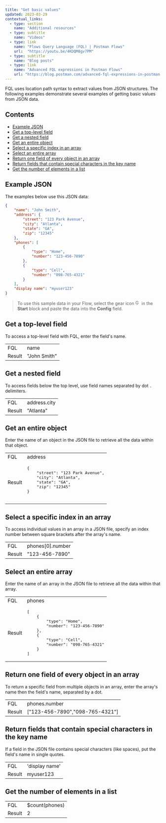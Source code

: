 ```yaml
---
title: "Get basic values"
updated: 2023-03-29
contextual_links:
  - type: section
    name: "Additional resources"
  - type: subtitle
    name: "Videos"
  - type: link
    name: "Flows Query Language (FQL) | Postman Flows"
    url:  "https://youtu.be/4KDQM8gv7PM"
  - type: subtitle
    name: "Blog posts"
  - type: link
    name: "Advanced FQL expressions in Postman Flows"
    url: "https://blog.postman.com/advanced-fql-expressions-in-postman-flows/"
---
```


FQL uses location path syntax to extract values from JSON structures. The following examples demonstrate several examples of getting basic values from JSON data.

## Contents

* [Example JSON](#example-json)
* [Get a top-level field](#get-a-top-level-field)
* [Get a nested field](#get-a-nested-field)
* [Get an entire object](#get-an-entire-object)
* [Select a specific index in an array](#select-a-specific-index-in-an-array)
* [Select an entire array](#select-an-entire-array)
* [Return one field of every object in an array](#return-one-field-of-every-object-in-an-array)
* [Return fields that contain special characters in the key name](#return-fields-that-contain-special-characters-in-the-key-name)
* [Get the number of elements in a list](#get-the-number-of-elements-in-a-list)

## Example JSON

The examples below use this JSON data:

``` json
{
    "name": "John Smith",
    "address": {
        "street": "123 Park Avenue",
        "city": "Atlanta",
        "state": "GA",
        "zip": "12345"
    },
    "phones": [
        {
            "type": "Home",
            "number": "123-456-7890"
        },
        {
            "type": "Cell",
            "number": "098-765-4321"
        }
    ],
    "display name": "myuser123"
}
```

> To use this sample data in your Flow, select the gear icon <img alt="Gear icon" src="https://assets.postman.com/postman-docs/icon-gear-solid-v9.jpg#icon" width="16px"> in the **Start** block and paste the data into the **Config** field.

## Get a top-level field

To access a top-level field with FQL, enter the field's name.

<table  class="code-ref-table">
<tbody>
<tr>
<td>FQL</td>
<td>name</td>
</tr>
<tr>
<td>Result</td>
<td>"John Smith"</td>
</tr>
</tbody>
</table>

## Get a nested field

To access fields below the top level, use field names separated by dot `.` delimiters.

<table  class="code-ref-table">
<tbody>
<tr>
<td>FQL</td>
<td>address.city</td>
</tr>
<tr>
<td>Result</td>
<td>"Atlanta"</td>
</tr>
</tbody>
</table>

## Get an entire object

Enter the name of an object in the JSON file to retrieve all the data within that object.

<table  class="code-ref-table">
<tbody>
<tr>
<td>FQL</td>
<td>address</td>
</tr>
<tr>
<td>Result</td>
<td>
    <pre>
{
    "street": "123 Park Avenue",
    "city": "Atlanta",
    "state": "GA",
    "zip": "12345"
}
    </pre>
</td>
</tr>
</tbody>
</table>

## Select a specific index in an array

To access individual values in an array in a JSON file, specify an index number between square brackets after the array's name.

<table  class="code-ref-table">
<tbody>
<tr>
<td>FQL</td>
<td>phones[0].number</td>
</tr>
<tr>
<td>Result</td>
<td>"123-456-7890"
</td>
</tr>
</tbody>
</table>

## Select an entire array

Enter the name of an array in the JSON file to retrieve all the data within that array.

<table  class="code-ref-table">
<tbody>
<tr>
<td>FQL</td>
<td>phones</td>
</tr>
<tr>
<td>Result</td>
<td><pre>[
    {
        "type": "Home",
        "number": "123-456-7890"
    },
    {
        "type": "Cell",
        "number": "098-765-4321"
    }
]</pre>
</td>
</tr>
</tbody>
</table>

## Return one field of every object in an array

To return a specific field from multiple objects in an array, enter the array's name then the field's name, separated by a dot.

<table  class="code-ref-table">
<tbody>
<tr>
<td>FQL</td>
<td>phones.number</td>
</tr>
<tr>
<td>Result</td>
<td>["123-456-7890","098-765-4321"]</td>
</tr>
</tbody>
</table>

## Return fields that contain special characters in the key name

If a field in the JSON file contains special characters (like spaces), put the field's name in single quotes.

<table  class="code-ref-table">
<tbody>
<tr>
<td>FQL</td>
<td>'display name'</td>
</tr>
<tr>
<td>Result</td>
<td>myuser123</td>
</tr>
</tbody>
</table>

## Get the number of elements in a list

<table  class="code-ref-table">
<tbody>
<tr>
<td>FQL</td>
<td>$count(phones)</td>
</tr>
<tr>
<td>Result</td>
<td>2</td>
</tr>
</tbody>
</table>
